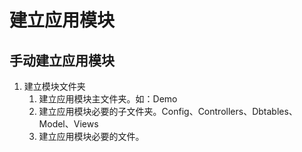 # 建立应用模块

## 手动建立应用模块

1. 建立模块文件夹
   1. 建立应用模块主文件夹。如：Demo
   2. 建立应用模块必要的子文件夹。Config、Controllers、Dbtables、Model、Views
   3. 建立应用模块必要的文件。



